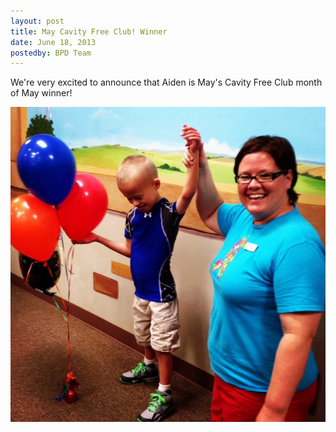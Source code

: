 ```yaml
---
layout: post
title: May Cavity Free Club! Winner
date: June 18, 2013
postedby: BPD Team
---
```


We're very excited to announce that Aiden is May's Cavity Free Club month of May winner!

<img src="/images/cavity-free/aiden.jpg" alt="Aiden"> 